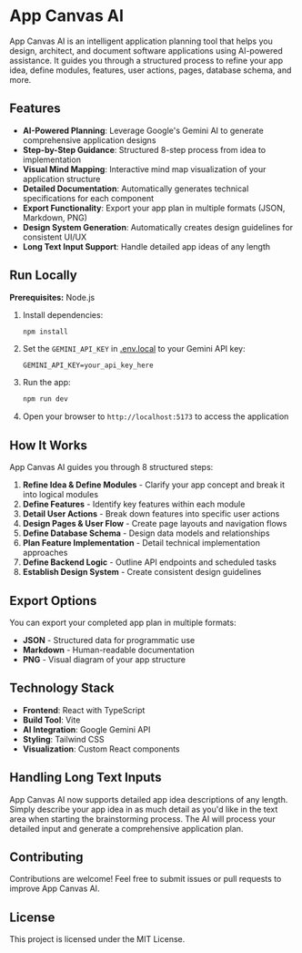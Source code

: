 # App Canvas AI

App Canvas AI is an intelligent application planning tool that helps you design, architect, and document software applications using AI-powered assistance. It guides you through a structured process to refine your app idea, define modules, features, user actions, pages, database schema, and more.

## Features

- **AI-Powered Planning**: Leverage Google's Gemini AI to generate comprehensive application designs
- **Step-by-Step Guidance**: Structured 8-step process from idea to implementation
- **Visual Mind Mapping**: Interactive mind map visualization of your application structure
- **Detailed Documentation**: Automatically generates technical specifications for each component
- **Export Functionality**: Export your app plan in multiple formats (JSON, Markdown, PNG)
- **Design System Generation**: Automatically creates design guidelines for consistent UI/UX
- **Long Text Input Support**: Handle detailed app ideas of any length

## Run Locally

**Prerequisites:** Node.js

1. Install dependencies:
   ```bash
   npm install
   ```

2. Set the `GEMINI_API_KEY` in [.env.local](.env.local) to your Gemini API key:
   ```env
   GEMINI_API_KEY=your_api_key_here
   ```

3. Run the app:
   ```bash
   npm run dev
   ```

4. Open your browser to `http://localhost:5173` to access the application

## How It Works

App Canvas AI guides you through 8 structured steps:

1. **Refine Idea & Define Modules** - Clarify your app concept and break it into logical modules
2. **Define Features** - Identify key features within each module
3. **Detail User Actions** - Break down features into specific user actions
4. **Design Pages & User Flow** - Create page layouts and navigation flows
5. **Define Database Schema** - Design data models and relationships
6. **Plan Feature Implementation** - Detail technical implementation approaches
7. **Define Backend Logic** - Outline API endpoints and scheduled tasks
8. **Establish Design System** - Create consistent design guidelines

## Export Options

You can export your completed app plan in multiple formats:
- **JSON** - Structured data for programmatic use
- **Markdown** - Human-readable documentation
- **PNG** - Visual diagram of your app structure

## Technology Stack

- **Frontend**: React with TypeScript
- **Build Tool**: Vite
- **AI Integration**: Google Gemini API
- **Styling**: Tailwind CSS
- **Visualization**: Custom React components

## Handling Long Text Inputs

App Canvas AI now supports detailed app idea descriptions of any length. Simply describe your app idea in as much detail as you'd like in the text area when starting the brainstorming process. The AI will process your detailed input and generate a comprehensive application plan.

## Contributing

Contributions are welcome! Feel free to submit issues or pull requests to improve App Canvas AI.

## License

This project is licensed under the MIT License.